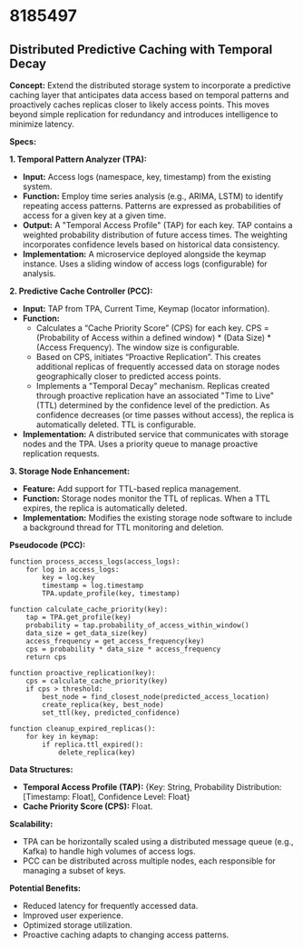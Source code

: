 # 8185497

## Distributed Predictive Caching with Temporal Decay

**Concept:** Extend the distributed storage system to incorporate a predictive caching layer that anticipates data access based on temporal patterns and proactively caches replicas closer to likely access points. This moves beyond simple replication for redundancy and introduces intelligence to minimize latency.

**Specs:**

**1. Temporal Pattern Analyzer (TPA):**

*   **Input:** Access logs (namespace, key, timestamp) from the existing system.
*   **Function:** Employ time series analysis (e.g., ARIMA, LSTM) to identify repeating access patterns.  Patterns are expressed as probabilities of access for a given key at a given time.
*   **Output:**  A "Temporal Access Profile" (TAP) for each key. TAP contains a weighted probability distribution of future access times.  The weighting incorporates confidence levels based on historical data consistency.
*   **Implementation:**  A microservice deployed alongside the keymap instance.  Uses a sliding window of access logs (configurable) for analysis.

**2. Predictive Cache Controller (PCC):**

*   **Input:** TAP from TPA, Current Time, Keymap (locator information).
*   **Function:**  
    *   Calculates a “Cache Priority Score” (CPS) for each key. CPS = (Probability of Access within a defined window) * (Data Size) * (Access Frequency).  The window size is configurable.
    *   Based on CPS, initiates “Proactive Replication”.  This creates additional replicas of frequently accessed data on storage nodes geographically closer to predicted access points.
    *   Implements a "Temporal Decay" mechanism.  Replicas created through proactive replication have an associated "Time to Live" (TTL) determined by the confidence level of the prediction. As confidence decreases (or time passes without access), the replica is automatically deleted.  TTL is configurable.
*   **Implementation:** A distributed service that communicates with storage nodes and the TPA. Uses a priority queue to manage proactive replication requests.

**3. Storage Node Enhancement:**

*   **Feature:** Add support for TTL-based replica management.
*   **Function:** Storage nodes monitor the TTL of replicas. When a TTL expires, the replica is automatically deleted.
*   **Implementation:**  Modifies the existing storage node software to include a background thread for TTL monitoring and deletion.

**Pseudocode (PCC):**

```
function process_access_logs(access_logs):
    for log in access_logs:
        key = log.key
        timestamp = log.timestamp
        TPA.update_profile(key, timestamp)

function calculate_cache_priority(key):
    tap = TPA.get_profile(key)
    probability = tap.probability_of_access_within_window()
    data_size = get_data_size(key)
    access_frequency = get_access_frequency(key)
    cps = probability * data_size * access_frequency
    return cps

function proactive_replication(key):
    cps = calculate_cache_priority(key)
    if cps > threshold:
        best_node = find_closest_node(predicted_access_location)
        create_replica(key, best_node)
        set_ttl(key, predicted_confidence)

function cleanup_expired_replicas():
    for key in keymap:
        if replica.ttl_expired():
            delete_replica(key)
```

**Data Structures:**

*   **Temporal Access Profile (TAP):**  {Key: String, Probability Distribution: [Timestamp: Float], Confidence Level: Float}
*   **Cache Priority Score (CPS):**  Float.

**Scalability:**

*   TPA can be horizontally scaled using a distributed message queue (e.g., Kafka) to handle high volumes of access logs.
*   PCC can be distributed across multiple nodes, each responsible for managing a subset of keys.

**Potential Benefits:**

*   Reduced latency for frequently accessed data.
*   Improved user experience.
*   Optimized storage utilization.
*   Proactive caching adapts to changing access patterns.